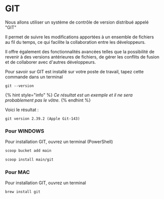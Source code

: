 # GIT

Nous allons utiliser un système de contrôle de version distribué appelé "GIT"

Il permet de suivre les modifications apportées à un ensemble de fichiers au fil du temps, ce qui facilite la collaboration entre les développeurs.

Il offre également des fonctionnalités avancées telles que la possibilité de revenir à des versions antérieures de fichiers, de gérer les conflits de fusion et de collaborer avec d'autres développeurs.

Pour savoir sur GIT est installé sur votre poste de travail, tapez cette commande dans un terminal

```
git --version
```

{% hint style="info" %}
_Ce résultat est un exemple et il ne sera probablement pas le vôtre._
{% endhint %}

Voici le résultat :

```
git version 2.39.2 (Apple Git-143)
```

### Pour WINDOWS

Pour installation GIT, ouvrez un terminal (PowerShell)

```bash
scoop bucket add main
```

```bash
scoop install main/git
```

### Pour MAC

Pour installation GIT, ouvrez un terminal

```bash
brew install git
```

